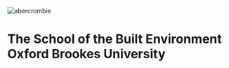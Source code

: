 ![abercrombie](https://user-images.githubusercontent.com/76107657/118799583-cc78b500-b896-11eb-93d7-f9d36f4ef4fe.jpg)

# The School of the Built Environment Oxford Brookes University         
